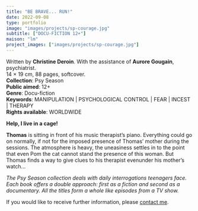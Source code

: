 ```yaml
---
title: "BE BRAVE... RUN!"
date: 2022-09-08
type: portfolio
image: "images/projects/sp-courage.jpg"
subtitle: ["DOCU-FICTION 12+"]
maison: "lm"
project_images: ["images/projects/sp-courage.jpg"]
---
```


Written by **Christine Deroin**.
With the assistance of **Aurore Gougain**, psychiatrist.   
14 × 19 cm, 88 pages, softcover.   
**Collection**: Psy Season   
**Public aimed**: 12+   
**Genre**: Docu-fiction      
**Keywords**: MANIPULATION | PSYCHOLOGICAL CONTROL | FEAR | INCEST | THERAPY                
**Rights available**: WORLDWIDE
    

 
**Help, I live in a cage!**

**Thomas** is sitting in front of his music therapist’s piano.
Everything could go on normally, if not for the imposed presence of Thomas’ mother during the sessions.
The atmosphere is heavy, the uneasiness settles in to the point that even Pom the cat cannot stand the presence of
this woman.
But Thomas finds a way to give clues to his therapist evenunder his mother’s watch…   





*The Psy Season collection deals with daily interrogations teenagers face. Each book offers a double approach: first as a fiction and second as a documentary. All the titles form a whole like episodes from a TV show.*





If you would like to receive further information, please [contact me](mailto:melanie.guillaumin.edition@gmail.com).



